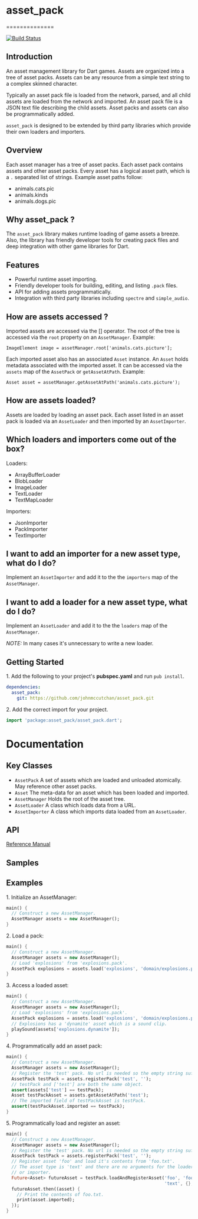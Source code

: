 # asset_pack #
==============

[![Build Status](https://drone.io/github.com/johnmccutchan/asset_pack/status.png)](https://drone.io/github.com/johnmccutchan/asset_pack/latest)

## Introduction ##

An asset management library for Dart games. Assets are organized into a tree
of asset packs. Assets can be any resource from a simple text string to a
complex skinned character.

Typically an asset pack file is loaded from the network, parsed, and all child
assets are loaded from the network and imported. An asset pack file is a JSON
text file describing the child assets. Asset packs and assets can also be
programmatically added.

`asset_pack` is designed to be extended by third party libraries which provide
their own loaders and importers.

## Overview ##

Each asset manager has a tree of asset packs. Each asset pack contains
assets and other asset packs. Every asset has a logical asset path, which
is a `.` separated list of strings. Example asset paths follow:

* animals.cats.pic
* animals.kinds
* animals.dogs.pic

## Why asset_pack ? ##

The `asset_pack` library makes runtime loading of game assets a breeze. Also,
the library has friendly developer tools for creating pack files and
deep integration with other game libraries for Dart.

## Features ##

* Powerful runtime asset importing.
* Friendly developer tools for building, editing, and listing `.pack` files.
* API for adding assets programmatically.
* Integration with third party libraries including `spectre` and `simple_audio`.

## How are assets accessed ? ##

Imported assets are accessed via the [] operator. The root of the tree is
accessed via the `root` property on an `AssetManager`. Example:

`ImageElement image = assetManager.root['animals.cats.picture'];`

Each imported asset also has an associated `Asset` instance. An `Asset` holds
metadata associated with the imported asset. It can be accessed via the
`assets` map of the `AssetPack` or `getAssetAtPath`. Example:

`Asset asset = assetManager.getAssetAtPath('animals.cats.picture');`

## How are assets loaded? ##

Assets are loaded by loading an asset pack. Each asset listed in an asset pack
is loaded via an `AssetLoader` and then imported by an `AssetImporter`.

## Which loaders and importers come out of the box? ##

Loaders:
* ArrayBufferLoader
* BlobLoader
* ImageLoader
* TextLoader
* TextMapLoader

Importers:
* JsonImporter
* PackImporter
* TextImporter

## I want to add an importer for a new asset type, what do I do? ##

Implement an `AssetImporter` and add it to the the `importers` map of the
`AssetManager`.

## I want to add a loader for a new asset type, what do I do? ##

Implement an `AssetLoader` and add it to the the `loaders` map of the
`AssetManager`.

*NOTE:* In many cases it's unnecessary to write a new loader.

## Getting Started ##

1\. Add the following to your project's **pubspec.yaml** and run ```pub install```.

```yaml
dependencies:
  asset_pack:
    git: https://github.com/johnmccutchan/asset_pack.git
```

2\. Add the correct import for your project.

```dart
import 'package:asset_pack/asset_pack.dart';
```

# Documentation #

## Key Classes ##

* `AssetPack` A set of assets which are loaded and unloaded atomically. May
reference other asset packs.
* `Asset` The meta-data for an asset which has been loaded and imported.
* `AssetManager` Holds the root of the asset tree.
* `AssetLoader` A class which loads data from a URL.
* `AssetImporter` A class which imports data loaded from an `AssetLoader`.

## API ##

[Reference Manual](http://www.dartgamedevs.org/packages/assetpack/asset_pack.thml)

## Samples ##

## Examples ##

1\. Initialize an AssetManager:

```dart
main() {
  // Construct a new AssetManager.
  AssetManager assets = new AssetManager();
}
```

2\. Load a pack:

```dart
main() {
  // Construct a new AssetManager.
  AssetManager assets = new AssetManager();
  // Load 'explosions' from 'explosions.pack'.
  AssetPack explosions = assets.load('explosions', 'domain/explosions.pack');
}
```

3\. Access a loaded asset:

```dart
main() {
  // Construct a new AssetManager.
  AssetManager assets = new AssetManager();
  // Load 'explosions' from 'explosions.pack'.
  AssetPack explosions = assets.load('explosions', 'domain/explosions.pack');
  // Explosions has a 'dynamite' asset which is a sound clip.
  playSound(assets['explosions.dynamite']);
}
```

4\. Programmatically add an asset pack:

```dart
main() {
  // Construct a new AssetManager.
  AssetManager assets = new AssetManager();
  // Register the 'test' pack. No url is needed so the empty string suffices.
  AssetPack testPack = assets.registerPack('test', '');
  // testPack and ['test'] are both the same object.
  assert(assets['test'] == testPack);
  Asset testPackAsset = assets.getAssetAtPath('test');
  // The imported field of testPackAsset is testPack.
  assert(testPackAsset.imported == testPack);
}
```

5\. Programmatically load and register an asset:

```dart
main() {
  // Construct a new AssetManager.
  AssetManager assets = new AssetManager();
  // Register the 'test' pack. No url is needed so the empty string suffices.
  AssetPack testPack = assets.registerPack('test', '');
  // Register asset 'foo' and load it's contents from 'foo.txt'.
  // The asset type is 'text' and there are no arguments for the loader
  // or importer.
  Future<Asset> futureAsset = testPack.loadAndRegisterAsset('foo', 'foo.txt',
                                                            'text', {}, {})
  futureAsset.then((asset) {
    // Print the contents of foo.txt.
    print(asset.imported);
  });
}
```